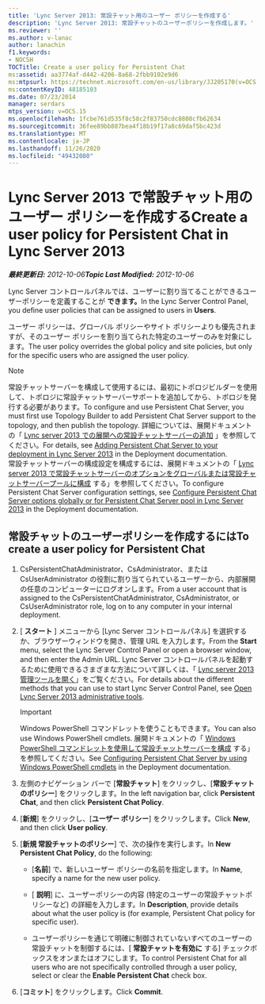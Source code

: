 ```yaml
---
title: 'Lync Server 2013: 常設チャット用のユーザー ポリシーを作成する'
description: 'Lync Server 2013: 常設チャットのユーザーポリシーを作成します。'
ms.reviewer: ''
ms.author: v-lanac
author: lanachin
f1.keywords:
- NOCSH
TOCTitle: Create a user policy for Persistent Chat
ms:assetid: aa3774af-d442-4206-8a68-2fbb9102e9d6
ms:mtpsurl: https://technet.microsoft.com/en-us/library/JJ205170(v=OCS.15)
ms:contentKeyID: 48185103
ms.date: 07/23/2014
manager: serdars
mtps_version: v=OCS.15
ms.openlocfilehash: 1fcbe761d535f8c58c2f83750cdc8808cfb62634
ms.sourcegitcommit: 36fee89bb887bea4f18b19f17a8c69daf5bc423d
ms.translationtype: MT
ms.contentlocale: ja-JP
ms.lasthandoff: 11/26/2020
ms.locfileid: "49432080"
---
```

# <a name="create-a-user-policy-for-persistent-chat-in-lync-server-2013"></a><span data-ttu-id="e4c2e-103">Lync Server 2013 で常設チャット用のユーザー ポリシーを作成する</span><span class="sxs-lookup"><span data-stu-id="e4c2e-103">Create a user policy for Persistent Chat in Lync Server 2013</span></span>

<div data-xmlns="http://www.w3.org/1999/xhtml">

<div class="topic" data-xmlns="http://www.w3.org/1999/xhtml" data-msxsl="urn:schemas-microsoft-com:xslt" data-cs="https://msdn.microsoft.com/">

<div data-asp="https://msdn2.microsoft.com/asp">



</div>

<div id="mainSection">

<div id="mainBody"><span data-ttu-id="e4c2e-104">

<span> </span></span><span class="sxs-lookup"><span data-stu-id="e4c2e-104">

<span> </span></span></span>

<span data-ttu-id="e4c2e-105">_**最終更新日:** 2012-10-06_</span><span class="sxs-lookup"><span data-stu-id="e4c2e-105">_**Topic Last Modified:** 2012-10-06_</span></span>

<span data-ttu-id="e4c2e-106">Lync Server コントロールパネルでは、ユーザーに割り当てることができるユーザーポリシーを定義することが **できます。**</span><span class="sxs-lookup"><span data-stu-id="e4c2e-106">In the Lync Server Control Panel, you define user policies that can be assigned to users in **Users**.</span></span>

<span data-ttu-id="e4c2e-107">ユーザー ポリシーは、グローバル ポリシーやサイト ポリシーよりも優先されますが、そのユーザー ポリシーを割り当てられた特定のユーザーのみを対象にします。</span><span class="sxs-lookup"><span data-stu-id="e4c2e-107">The user policy overrides the global policy and site policies, but only for the specific users who are assigned the user policy.</span></span>

<div>


> [!NOTE]  
> <span data-ttu-id="e4c2e-108">常設チャットサーバーを構成して使用するには、最初にトポロジビルダーを使用して、トポロジに常設チャットサーバーサポートを追加してから、トポロジを発行する必要があります。</span><span class="sxs-lookup"><span data-stu-id="e4c2e-108">To configure and use Persistent Chat Server, you must first use Topology Builder to add Persistent Chat Server support to the topology, and then publish the topology.</span></span> <span data-ttu-id="e4c2e-109">詳細については、展開ドキュメントの「 <A href="lync-server-2013-adding-persistent-chat-server-to-your-deployment.md">Lync server 2013 での展開への常設チャットサーバーの追加</A> 」を参照してください。</span><span class="sxs-lookup"><span data-stu-id="e4c2e-109">For details, see <A href="lync-server-2013-adding-persistent-chat-server-to-your-deployment.md">Adding Persistent Chat Server to your deployment in Lync Server 2013</A> in the Deployment documentation.</span></span><BR><span data-ttu-id="e4c2e-110">常設チャットサーバーの構成設定を構成するには、展開ドキュメントの「 <A href="lync-server-2013-configure-persistent-chat-server-options-globally-or-for-persistent-chat-server-pool.md">Lync server 2013 で常設チャットサーバーのオプションをグローバルまたは常設チャットサーバープールに構成</A> する」を参照してください。</span><span class="sxs-lookup"><span data-stu-id="e4c2e-110">To configure Persistent Chat Server configuration settings, see <A href="lync-server-2013-configure-persistent-chat-server-options-globally-or-for-persistent-chat-server-pool.md">Configure Persistent Chat Server options globally or for Persistent Chat Server pool in Lync Server 2013</A> in the Deployment documentation.</span></span>



</div>

<div>

## <a name="to-create-a-user-policy-for-persistent-chat"></a><span data-ttu-id="e4c2e-111">常設チャットのユーザーポリシーを作成するには</span><span class="sxs-lookup"><span data-stu-id="e4c2e-111">To create a user policy for Persistent Chat</span></span>

1.  <span data-ttu-id="e4c2e-112">CsPersistentChatAdministrator、CsAdministrator、または CsUserAdministrator の役割に割り当てられているユーザーから、内部展開の任意のコンピューターにログオンします。</span><span class="sxs-lookup"><span data-stu-id="e4c2e-112">From a user account that is assigned to the CsPersistentChatAdministrator, CsAdministrator, or CsUserAdministrator role, log on to any computer in your internal deployment.</span></span>

2.  <span data-ttu-id="e4c2e-113">[ **スタート** ] メニューから [Lync Server コントロールパネル] を選択するか、ブラウザーウィンドウを開き、管理 URL を入力します。</span><span class="sxs-lookup"><span data-stu-id="e4c2e-113">From the **Start** menu, select the Lync Server Control Panel or open a browser window, and then enter the Admin URL.</span></span> <span data-ttu-id="e4c2e-114">Lync Server コントロールパネルを起動するために使用できるさまざまな方法について詳しくは、「 [Lync server 2013 管理ツールを開く](lync-server-2013-open-lync-server-administrative-tools.md)」をご覧ください。</span><span class="sxs-lookup"><span data-stu-id="e4c2e-114">For details about the different methods that you can use to start Lync Server Control Panel, see [Open Lync Server 2013 administrative tools](lync-server-2013-open-lync-server-administrative-tools.md).</span></span>
    
    <div>
    

    > [!IMPORTANT]  
    > <span data-ttu-id="e4c2e-115">Windows PowerShell コマンドレットを使うこともできます。</span><span class="sxs-lookup"><span data-stu-id="e4c2e-115">You can also use Windows PowerShell cmdlets.</span></span> <span data-ttu-id="e4c2e-116">展開ドキュメントの「 <A href="configuring-persistent-chat-server-by-using-windows-powershell-cmdlets.md">Windows PowerShell コマンドレットを使用して常設チャットサーバーを構成</A> する」を参照してください。</span><span class="sxs-lookup"><span data-stu-id="e4c2e-116">See <A href="configuring-persistent-chat-server-by-using-windows-powershell-cmdlets.md">Configuring Persistent Chat Server by using Windows PowerShell cmdlets</A> in the Deployment documentation.</span></span>

    
    </div>

3.  <span data-ttu-id="e4c2e-117">左側のナビゲーション バーで [**常設チャット**] をクリックし、[**常設チャットのポリシー**] をクリックします。</span><span class="sxs-lookup"><span data-stu-id="e4c2e-117">In the left navigation bar, click **Persistent Chat**, and then click **Persistent Chat Policy**.</span></span>

4.  <span data-ttu-id="e4c2e-118">[**新規**] をクリックし、[**ユーザー ポリシー**] をクリックします。</span><span class="sxs-lookup"><span data-stu-id="e4c2e-118">Click **New**, and then click **User policy**.</span></span>

5.  <span data-ttu-id="e4c2e-119">[**新規 常設チャットのポリシー**] で、次の操作を実行します。</span><span class="sxs-lookup"><span data-stu-id="e4c2e-119">In **New Persistent Chat Policy**, do the following:</span></span>
    
      - <span data-ttu-id="e4c2e-120">[**名前**] で、新しいユーザー ポリシーの名前を指定します。</span><span class="sxs-lookup"><span data-stu-id="e4c2e-120">In **Name**, specify a name for the new user policy.</span></span>
    
      - <span data-ttu-id="e4c2e-121">[ **説明**] に、ユーザーポリシーの内容 (特定のユーザーの常設チャットポリシーなど) の詳細を入力します。</span><span class="sxs-lookup"><span data-stu-id="e4c2e-121">In **Description**, provide details about what the user policy is (for example, Persistent Chat policy for specific user).</span></span>
    
      - <span data-ttu-id="e4c2e-122">ユーザーポリシーを通じて明確に制御されていないすべてのユーザーの常設チャットを制御するには、[ **常設チャットを有効に** する] チェックボックスをオンまたはオフにします。</span><span class="sxs-lookup"><span data-stu-id="e4c2e-122">To control Persistent Chat for all users who are not specifically controlled through a user policy, select or clear the **Enable Persistent Chat** check box.</span></span>

6.  <span data-ttu-id="e4c2e-123">[**コミット**] をクリックします。</span><span class="sxs-lookup"><span data-stu-id="e4c2e-123">Click **Commit**.</span></span>

<span data-ttu-id="e4c2e-124"></div>

</div>

<span> </span>

</div>

</div>

</span><span class="sxs-lookup"><span data-stu-id="e4c2e-124"></div>

</div>

<span> </span>

</div>

</div>

</span></span></div>

